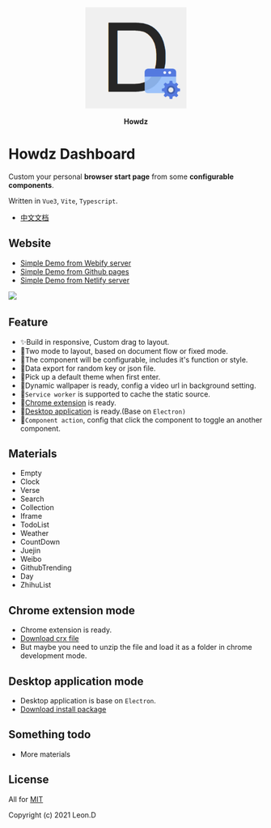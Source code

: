 <p align="center">
  <img width="200px" src="./public/favicon.png">
</p>
<p align="center"><b>Howdz</b></p>

# Howdz Dashboard

Custom your personal **browser start page** from some **configurable components**.

Written in `Vue3`, `Vite`, `Typescript`.

- <a href="https://howdz.vercel.app" target="_blank">中文文档</a>

## Website

- <a href="https://s.kongfandong.cn/" target="_blank">Simple Demo from Webify server</a>
- <a href="https://leon-kfd.github.io/Dashboard/" target="_blank">Simple Demo from Github pages</a>
- <a href="https://howdy-dashboard.netlify.app/" target="_blank">Simple Demo from Netlify server</a>

<a href="https://s.kongfandong.cn/">
  <img width="400px" src="https://i.loli.net/2021/10/10/ve8V3orUMZwSnO4.png">
</a>

## Feature

- ✨Build in responsive, Custom drag to layout.
- 💫Two mode to layout, based on document flow or fixed mode.
- 🍭The component will be configurable, includes it's function or style.
- 🍌Data export for random key or json file.
- 🎉Pick up a default theme when first enter.
- 🌟Dynamic wallpaper is ready, config a video url in background setting.
- 🚀`Service worker` is supported to cache the static source.
- 🌈[Chrome extension](#_ChromeExtension) is ready.
- 🎲[Desktop application](#_DesktopApplication) is ready.(Base on `Electron)`
- 🍦`Component action`, config that click the component to toggle an another component.

## Materials

- Empty
- Clock
- Verse
- Search
- Collection
- Iframe
- TodoList
- Weather
- CountDown
- Juejin
- Weibo
- GithubTrending
- Day
- ZhihuList

## Chrome extension mode

<span id="_ChromeExtension"></span>

- Chrome extension is ready.
- <a href="https://leon-kfd.github.io/Dashboard/howdy-dashboard.crx">Download crx file</a>
- But maybe you need to unzip the file and load it as a folder in chrome development mode.

## Desktop application mode

<span id="_DesktopApplication"></span>

- Desktop application is base on `Electron`.
- <a href="https://github.com/leon-kfd/Dashboard/releases/tag/v1.0.1-beta.1">Download install package</a>

## Something todo

- More materials

## License

All for [MIT](https://github.com/leon-kfd/Dashboard/blob/main/LICENSE)

Copyright (c) 2021 Leon.D
